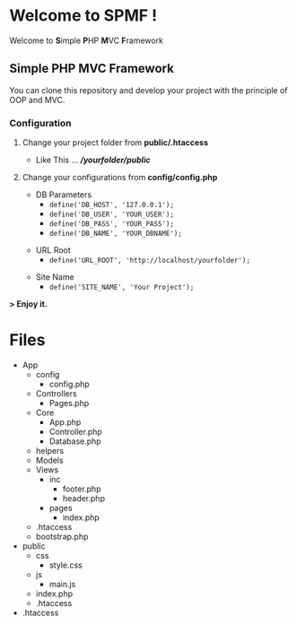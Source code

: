# Welcome to SPMF !

Welcome to **S**imple **P**HP **M**VC **F**ramework

## Simple PHP MVC Framework
You can clone this repository and develop your project with the principle of OOP and MVC.

### Configuration

 1. Change your project folder from **public/.htaccess**
	 - Like This ... ***/yourfolder/public***
	 
 2. Change your configurations from **config/config.php**
	 - DB Parameters
		 - `define('DB_HOST', '127.0.0.1');`
		 - `define('DB_USER', 'YOUR_USER');`
		 - `define('DB_PASS', 'YOUR_PASS');`
		 - `define('DB_NAME', 'YOUR_DBNAME');`
		 >
	 - URL Root
		 - `define('URL_ROOT', 'http://localhost/yourfolder');`
		 >
	 - Site Name
		 - `define('SITE_NAME', 'Your Project');`
	 >

**> 	 Enjoy it.**

# Files

 - App
	 - config
		 - config.php
	 - Controllers
		 - Pages.php
	 - Core
		 - App.php
		 - Controller.php
		 - Database.php
	 - helpers
	 - Models
	 - Views
		 - inc
			 - footer.php
			 - header.php
		 - pages
			 - index.php
	 - .htaccess
	 - bootstrap.php
 - public
	 - css
		 - style.css
	 - js
		 - main.js
	 - index.php
	 - .htaccess
 - .htaccess